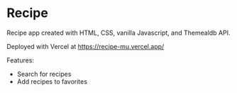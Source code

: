 # Recipe

Recipe app created with HTML, CSS, vanilla Javascript, and Themealdb API.

Deployed with Vercel at https://recipe-mu.vercel.app/

Features:
- Search for recipes
- Add recipes to favorites